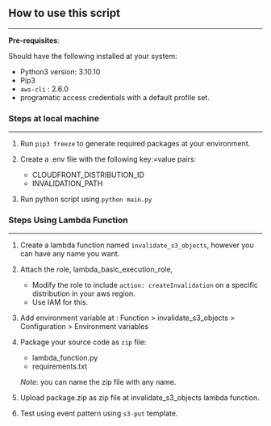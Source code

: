 ## How to use this script
---

**Pre-requisites**:

Should have the following installed at your system:

- Python3 version: 3.10.10
- Pip3
- `aws-cli` : 2.6.0
- programatic access credentials with a default profile set.

### Steps at local machine
---
1. Run `pip3 freeze` to generate required packages at your environment.
2. Create a .env file with the following key:=value pairs:

    - CLOUDFRONT_DISTRIBUTION_ID
    - INVALIDATION_PATH

3. Run python script using `python main.py`


### Steps Using Lambda Function
---
1. Create a lambda function named `invalidate_s3_objects`, however you can have any name you want.
2. Attach the role, lambda_basic_execution_role,

    - Modify the role to include `action: createInvalidation` on a specific distribution in your aws region.
    - Use IAM for this.

3. Add environment variable at : Function > invalidate_s3_objects > Configuration > Environment variables
4. Package your source code as `zip` file:
    - lambda_function.py
    - requirements.txt

    *Note*: you can name the zip file with any name.
5. Upload package.zip as zip file at invalidate_s3_objects lambda function.
6. Test using event pattern using `s3-put` template.



